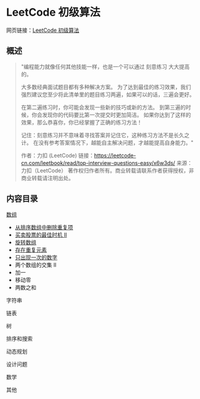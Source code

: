 # LeetCode 初级算法

网页链接：[LeetCode 初级算法](https://leetcode-cn.com/leetbook/read/top-interview-questions-easy/x6w3ds/)



## 概述

> "编程能力就像任何其他技能一样，也是一个可以通过 刻意练习 大大提高的。
>
> 大多数经典面试题目都有多种解决方案。 为了达到最佳的练习效果，我们强烈建议您至少将此清单里的题目练习两遍，如果可以的话，三遍会更好。
>
> 在第二遍练习时，你可能会发现一些新的技巧或新的方法。 到第三遍的时候，你会发现你的代码要比第一次提交时更加简洁。 如果你达到了这样的效果，那么恭喜你，你已经掌握了正确的练习方法！
>
> 记住：刻意练习并不意味着寻找答案并记住它，这种练习方法不是长久之计。 在没有参考答案情况下，越能自主解决问题，才越能提高自身能力。"
>
> 作者：力扣 (LeetCode)
> 链接：https://leetcode-cn.com/leetbook/read/top-interview-questions-easy/x6w3ds/
> 来源：力扣（LeetCode）
> 著作权归作者所有。商业转载请联系作者获得授权，非商业转载请注明出处。



## 内容目录

[数组](https://github.com/SLEEPYDOG77/LeetCode-Notes/tree/develop/Primary/1_Array)

- [从排序数组中删除重复项](https://github.com/SLEEPYDOG77/LeetCode-Notes/blob/develop/Primary/1_Array/notes/1_%E4%BB%8E%E6%8E%92%E5%BA%8F%E6%95%B0%E7%BB%84%E4%B8%AD%E5%88%A0%E9%99%A4%E9%87%8D%E5%A4%8D%E9%A1%B9.md)
- [买卖股票的最佳时机 II](https://github.com/SLEEPYDOG77/LeetCode-Notes/blob/develop/Primary/1_Array/notes/2_%E4%B9%B0%E5%8D%96%E8%82%A1%E7%A5%A8%E7%9A%84%E6%9C%80%E4%BD%B3%E6%97%B6%E6%9C%BA%202.md)
- [旋转数组](https://github.com/SLEEPYDOG77/LeetCode-Notes/blob/develop/Primary/1_Array/notes/3_%E6%97%8B%E8%BD%AC%E6%95%B0%E7%BB%84.md)
- [存在重复元素](https://github.com/SLEEPYDOG77/LeetCode-Notes/blob/develop/Primary/1_Array/notes/4_%E5%AD%98%E5%9C%A8%E9%87%8D%E5%A4%8D.md)
- [只出现一次的数字](https://github.com/SLEEPYDOG77/LeetCode-Notes/blob/develop/Primary/1_Array/notes/5_%E5%8F%AA%E5%87%BA%E7%8E%B0%E4%B8%80%E6%AC%A1%E7%9A%84%E6%95%B0%E5%AD%97.md)
- 两个数组的交集 II
- 加一
- 移动零
- 两数之和

字符串

链表

树

排序和搜索

动态规划

设计问题

数学

其他

